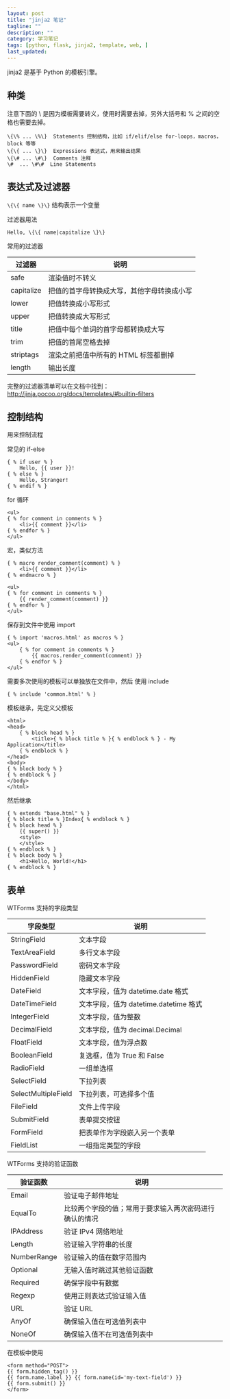 ```yaml
---
layout: post
title: "jinja2 笔记"
tagline: ""
description: ""
category: 学习笔记
tags: [python, flask, jinja2, template, web, ]
last_updated:
---
```


jinja2 是基于 Python 的模板引擎。

## 种类
注意下面的 \ 是因为模板需要转义，使用时需要去掉，另外大括号和 % 之间的空格也需要去掉。

    \{\% ... \%\}  Statements 控制结构，比如 if/elif/else for-loops，macros，block 等等
    \{\{ ... \}\}  Expressions 表达式，用来输出结果
    \{\# ... \#\}  Comments 注释
    \#  ... \#\#  Line Statements

## 表达式及过滤器
`\{\{ name \}\}` 结构表示一个变量

过滤器用法

    Hello, \{\{ name|capitalize \}\}

常用的过滤器

过滤器 | 说明
-------|-----------
safe | 渲染值时不转义
capitalize | 把值的首字母转换成大写，其他字母转换成小写
lower | 把值转换成小写形式
upper | 把值转换成大写形式
title | 把值中每个单词的首字母都转换成大写
trim | 把值的首尾空格去掉
striptags | 渲染之前把值中所有的 HTML 标签都删掉
length | 输出长度

完整的过滤器清单可以在文档中找到：<http://jinja.pocoo.org/docs/templates/#builtin-filters>

## 控制结构
用来控制流程

常见的 if-else

```
{ % if user % }
    Hello, {{ user }}!
{ % else % }
    Hello, Stranger!
{ % endif % }
```

for 循环

```
<ul>
{ % for comment in comments % }
    <li>{{ comment }}</li>
{ % endfor % }
</ul>
```

宏，类似方法

```
{ % macro render_comment(comment) % }
    <li>{{ comment }}</li>
{ % endmacro % }

<ul>
{ % for comment in comments % }
    {{ render_comment(comment) }}
{ % endfor % }
</ul>
```

保存到文件中使用 import

```
{ % import 'macros.html' as macros % }
<ul>
    { % for comment in comments % }
        {{ macros.render_comment(comment) }}
    { % endfor % }
</ul>
```

需要多次使用的模板可以单独放在文件中，然后 使用 include

```
{ % include 'common.html' % }
```

模板继承，先定义父模板

```
<html>
<head>
    { % block head % }
        <title>{ % block title % }{ % endblock % } - My Application</title>
    { % endblock % }
</head>
<body>
{ % block body % }
{ % endblock % }
</body>
</html>
```

然后继承

```
{ % extends "base.html" % }
{ % block title % }Index{ % endblock % }
{ % block head % }
    {{ super() }}
    <style>
    </style>
{ % endblock % }
{ % block body % }
    <h1>Hello, World!</h1>
{ % endblock % }
```

## 表单
WTForms 支持的字段类型

字段类型    | 说明
------------|-------------
StringField | 文本字段
TextAreaField | 多行文本字段
PasswordField | 密码文本字段
HiddenField | 隐藏文本字段
DateField | 文本字段，值为  datetime.date  格式
DateTimeField | 文本字段，值为  datetime.datetime  格式
IntegerField | 文本字段，值为整数
DecimalField | 文本字段，值为  decimal.Decimal
FloatField | 文本字段，值为浮点数
BooleanField | 复选框，值为  True  和  False
RadioField | 一组单选框
SelectField | 下拉列表
SelectMultipleField | 下拉列表，可选择多个值
FileField | 文件上传字段
SubmitField | 表单提交按钮
FormField | 把表单作为字段嵌入另一个表单
FieldList | 一组指定类型的字段

WTForms 支持的验证函数

验证函数 | 说明
---------|--------------
Email | 验证电子邮件地址
EqualTo | 比较两个字段的值；常用于要求输入两次密码进行确认的情况
IPAddress | 验证  IPv4  网络地址
Length | 验证输入字符串的长度
NumberRange | 验证输入的值在数字范围内
Optional | 无输入值时跳过其他验证函数
Required | 确保字段中有数据
Regexp | 使用正则表达式验证输入值
URL | 验证  URL
AnyOf | 确保输入值在可选值列表中
NoneOf | 确保输入值不在可选值列表中

在模板中使用

```
<form method="POST">
{{ form.hidden_tag() }}
{{ form.name.label }} {{ form.name(id='my-text-field') }}
{{ form.submit() }}
</form>
```

